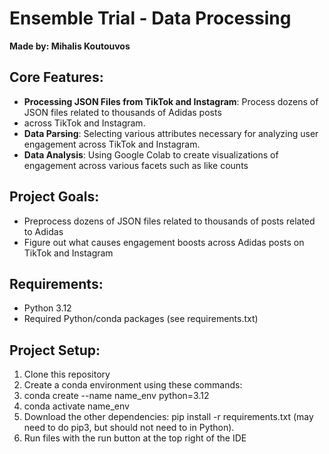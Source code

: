 # Ensemble Trial - Data Processing
**Made by: Mihalis Koutouvos**




## Core Features:
- **Processing JSON Files from TikTok and Instagram**: Process dozens of JSON files related to thousands of Adidas posts
- across TikTok and Instagram.
- **Data Parsing**: Selecting various attributes necessary for analyzing user engagement across TikTok and Instagram.
- **Data Analysis**: Using Google Colab to create visualizations of engagement across various facets such as like counts


## Project Goals:

- Preprocess dozens of JSON files related to thousands of posts related to Adidas
- Figure out what causes engagement boosts across Adidas posts on TikTok and Instagram


## Requirements:

- Python 3.12 
- Required Python/conda packages (see requirements.txt)



## Project Setup:

1. Clone this repository
2. Create a conda environment using these commands:
3. conda create --name name_env python=3.12
4. conda activate name_env
5. Download the other dependencies: pip install -r requirements.txt (may need to do pip3, but should not need to in Python).
6. Run files with the run button at the top right of the IDE
